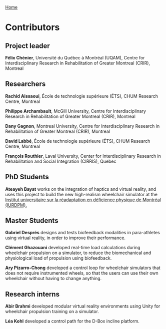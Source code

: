 [Home](.)

# Contributors
## Project leader

**Félix Chénier**, Université du Québec à Montréal (UQAM), Centre for Interdisciplinary Research in Rehabilitation of Greater Montreal (CRIR), Montreal

## Researchers

**Rachid Aissaoui**, École de technologie supérieure (ÉTS), CHUM Research Centre, Montreal

**Philippe Archambault**, McGill University, Centre for Interdisciplinary Research in Rehabilitation of Greater Montreal (CRIR), Montreal

**Dany Gagnon**, Montreal University, Centre for Interdisciplinary Research in Rehabilitation of Greater Montreal (CRIR), Montreal

**David Labbé**, École de technologie supérieure (ÉTS), CHUM Research Centre, Montreal

**François Routhier**, Laval University, Center for Interdisciplinary Research in Rehabilitation and Social Integration (CIRRIS), Quebec

## PhD Students

**Ateayeh Bayat** works on the integration of haptics and virtual reality, and uses this project to build the new high-realism wheelchair simulator at the [Institut universitaire sur la réadaptation en déficience physique de Montréal (IURDPM).](https://ciusss-centresudmtl.gouv.qc.ca/mission-universitaire/designations-universitaires/institut-universitaire-sur-la-readaptation-en-deficience-physique-de-montreal/)

## Master Students

**Gabriel Després** designs and tests biofeedback modalities in para-athletes using virtual reality, in order to improve their performance.

**Clément Ghazouani** developed real-time load calculations during wheelchair propulsion on a simulator, to reduce the biomechanical and physiological load of propulsion using biofeedback.

**Ary Pizarro-Chong** developed a control loop for wheelchair simulators that does not require instrumented wheels, so that the users can use their own wheelchair without having to change anything.

## Research interns

**Abir Brahmi** developed modular virtual reality environments using Unity for wheelchair propulsion training on a simulator.

**Léa Kohl** developed a control path for the D-Box incline platform.
